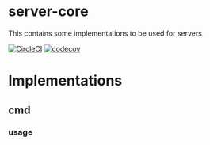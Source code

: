 # server-core
This contains some implementations to be used for servers
 
[![CircleCI](https://circleci.com/gh/asakusadc/server-core/tree/master.svg?style=svg)](https://circleci.com/gh/asakusadc/server-core/tree/master) [![codecov](https://codecov.io/gh/asakusadc/server-core/branch/master/graph/badge.svg)](https://codecov.io/gh/asakusadc/server-core)

# Implementations
## cmd
### usage
